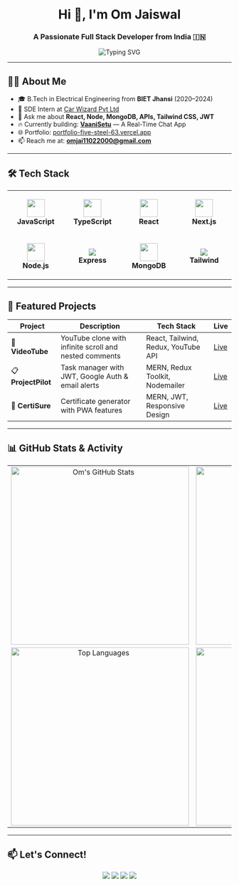 <h1 align="center">Hi 👋, I'm Om Jaiswal</h1>
<h3 align="center">A Passionate Full Stack Developer from India 🇮🇳</h3>

<p align="center">
  <img src="https://readme-typing-svg.demolab.com?font=Fira+Code&duration=3000&pause=1000&center=true&width=435&lines=Full+Stack+MERN+Developer;React+%7C+Node+%7C+MongoDB+%7C+JWT;DSA+Lover+on+Leetcode;Always+learning+new+things" alt="Typing SVG" />
</p>

---

## 🧑‍💻 About Me

- 🎓 B.Tech in Electrical Engineering from **BIET Jhansi** (2020–2024)  
- 💼 SDE Intern at [Car Wizard Pvt Ltd](https://www.vahanhelp.in/)  
- 💬 Ask me about **React, Node, MongoDB, APIs, Tailwind CSS, JWT**  
- 🔥 Currently building: **[VaaniSetu](https://github.com/omjaiswal45)** — A Real-Time Chat App  
- 🌐 Portfolio: [portfolio-five-steel-63.vercel.app](https://portfolio-five-steel-63.vercel.app/)  
- 📫 Reach me at: **omjai11022000@gmail.com**

---

## 🛠️ Tech Stack

<table align="center">
  <tr>
    <td align="center" width="120" height="100">
      <img src="https://cdn.jsdelivr.net/gh/devicons/devicon/icons/javascript/javascript-original.svg" width="40"/><br/><b>JavaScript</b>
    </td>
    <td align="center" width="120" height="100">
      <img src="https://cdn.jsdelivr.net/gh/devicons/devicon/icons/typescript/typescript-original.svg" width="40"/><br/><b>TypeScript</b>
    </td>
    <td align="center" width="120" height="100">
      <img src="https://cdn.jsdelivr.net/gh/devicons/devicon/icons/react/react-original.svg" width="40"/><br/><b>React</b>
    </td>
    <td align="center" width="120" height="100">
      <img src="https://cdn.jsdelivr.net/gh/devicons/devicon/icons/nextjs/nextjs-original.svg" width="40"/><br/><b>Next.js</b>
    </td>
  </tr>
  <tr>
    <td align="center" width="120" height="100">
      <img src="https://cdn.jsdelivr.net/gh/devicons/devicon/icons/nodejs/nodejs-original.svg" width="40"/><br/><b>Node.js</b>
    </td>
    <td align="center" width="120" height="100">
      <img src="https://img.shields.io/badge/Express.js-grey?style=flat-square&logo=express&logoColor=white" /><br/><b>Express</b>
    </td>
    <td align="center" width="120" height="100">
      <img src="https://cdn.jsdelivr.net/gh/devicons/devicon/icons/mongodb/mongodb-original.svg" width="40"/><br/><b>MongoDB</b>
    </td>
    <td align="center" width="120" height="100">
      <img src="https://img.shields.io/badge/Tailwind_CSS-38B2AC?style=flat-square&logo=tailwind-css&logoColor=white" /><br/><b>Tailwind</b>
    </td>
  </tr>
</table>


---

## 🌟 Featured Projects

| Project | Description | Tech Stack | Live |
|--------|-------------|------------|------|
| 🎥 **VideoTube** | YouTube clone with infinite scroll and nested comments | React, Tailwind, Redux, YouTube API | [Live](https://video-tube-orpin.vercel.app/) |
| 📋 **ProjectPilot** | Task manager with JWT, Google Auth & email alerts | MERN, Redux Toolkit, Nodemailer | [Live](https://project-pilot-om-jaiswals-projects-56697ee4.vercel.app/) |
| 📄 **CertiSure** | Certificate generator with PWA features | MERN, JWT, Responsive Design | [Live](https://certisure.vercel.app/) |

---

## 📊 GitHub Stats & Activity

<table align="center">
  <tr>
    <td align="center">
      <img src="https://github-readme-stats.vercel.app/api?username=omjaiswal45&show_icons=true&theme=radical" width="400" alt="Om's GitHub Stats" />
    </td>
    <td align="center">
      <img src="https://streak-stats.demolab.com?user=omjaiswal45&theme=radical&hide_border=true" width="400" alt="GitHub Streak" />
    </td>
  </tr>
  <tr>
    <td align="center">
      <img src="https://github-readme-stats.vercel.app/api/top-langs/?username=omjaiswal45&layout=compact&theme=radical" width="400" alt="Top Languages" />
    </td>
    <td align="center">
      <img src="https://github-readme-activity-graph.vercel.app/graph?username=omjaiswal45&theme=tokyo-night" width="400" alt="GitHub Activity Graph" />
    </td>
  </tr>
</table>

---

## 📫 Let's Connect!

<p align="center">
  <a href="https://www.linkedin.com/in/omjaiswal45/"><img src="https://img.shields.io/badge/-LinkedIn-blue?style=flat-square&logo=linkedin"/></a>
  <a href="https://github.com/omjaiswal45"><img src="https://img.shields.io/badge/-GitHub-black?style=flat-square&logo=github"/></a>
  <a href="https://leetcode.com/u/jaiswal45/"><img src="https://img.shields.io/badge/-LeetCode-orange?style=flat-square&logo=leetcode"/></a>
  <a href="mailto:omjai11022000@gmail.com"><img src="https://img.shields.io/badge/-Gmail-red?style=flat-square&logo=gmail"/></a>
</p>
